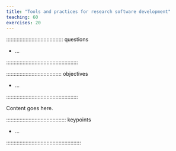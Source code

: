 ```yaml
---
title: "Tools and practices for research software development"
teaching: 60
exercises: 20
---
```


:::::::::::::::::::::::::::::::::::::: questions 

-  ...

::::::::::::::::::::::::::::::::::::::::::::::::

::::::::::::::::::::::::::::::::::::: objectives

- ...

::::::::::::::::::::::::::::::::::::::::::::::::



Content goes here.





:::::::::::::::::::::::::::::::::::::::: keypoints

- ...

::::::::::::::::::::::::::::::::::::::::::::::::::
